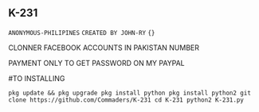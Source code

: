 ## K-231


`ANONYMOUS-PHILIPINES` `CREATED BY JOHN-RY` `{}`

CLONNER FACEBOOK ACCOUNTS IN PAKISTAN NUMBER

PAYMENT ONLY TO GET PASSWORD ON MY PAYPAL

#TO INSTALLING

`
pkg update && pkg upgrade
pkg install python
pkg install python2
git clone https://github.com/Commaders/K-231
cd K-231
python2 K-231.py
`
